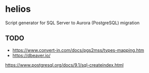 # helios

Script generator for SQL Server to Aurora (PostgreSQL) migration


## TODO

* https://www.convert-in.com/docs/pgs2mss/types-mapping.htm
* https://dbeaver.io/

https://www.postgresql.org/docs/9.1/sql-createindex.html
